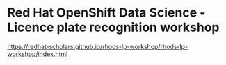 # Red Hat OpenShift Data Science - Licence plate recognition workshop

https://redhat-scholars.github.io/rhods-lp-workshop/rhods-lp-workshop/index.html
